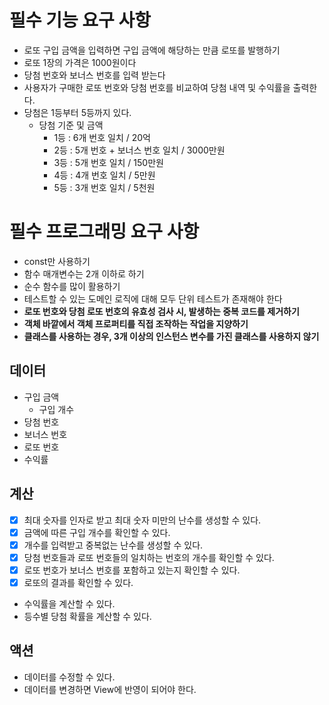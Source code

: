 # 필수 기능 요구 사항

- 로또 구입 금액을 입력하면 구입 금액에 해당하는 만큼 로또를 발행하기
- 로또 1장의 가격은 1000원이다
- 당첨 번호와 보너스 번호를 입력 받는다
- 사용자가 구매한 로또 번호와 당첨 번호를 비교하여 당첨 내역 및 수익률을 출력한다.
- 당첨은 1등부터 5등까지 있다.
  - 당첨 기준 및 금액
    - 1등 : 6개 번호 일치 / 20억
    - 2등 : 5개 번호 + 보너스 번호 일치 / 3000만원
    - 3등 : 5개 번호 일치 / 150만원
    - 4등 : 4개 번호 일치 / 5만원
    - 5등 : 3개 번호 일치 / 5천원

# 필수 프로그래밍 요구 사항

- const만 사용하기
- 함수 매개변수는 2개 이하로 하기
- 순수 함수를 많이 활용하기
- 테스트할 수 있는 도메인 로직에 대해 모두 단위 테스트가 존재해야 한다
- **로또 번호와 당첨 로또 번호의 유효성 검사 시, 발생하는 중복 코드를 제거하기**
- **객체 바깥에서 객체 프로퍼티를 직접 조작하는 작업을 지양하기**
- **클래스를 사용하는 경우, 3개 이상의 인스턴스 변수를 가진 클래스를 사용하지 않기**

## 데이터

- 구입 금액
  - 구입 개수
- 당첨 번호
- 보너스 번호
- 로또 번호
- 수익률

## 계산

- [X] 최대 숫자를 인자로 받고 최대 숫자 미만의 난수를 생성할 수 있다.
- [X] 금액에 따른 구입 개수를 확인할 수 있다.
- [X] 개수를 입력받고 중복없는 난수를 생성할 수 있다.
- [X] 당첨 번호들과 로또 번호들의 일치하는 번호의 개수를 확인할 수 있다.
- [X] 로또 번호가 보너스 번호를 포함하고 있는지 확인할 수 있다.
- [X] 로또의 결과를 확인할 수 있다.
- 수익률을 계산할 수 있다.
- 등수별 당첨 확률을 계산할 수 있다.

## 액션

- 데이터를 수정할 수 있다.
- 데이터를 변경하면 View에 반영이 되어야 한다.
